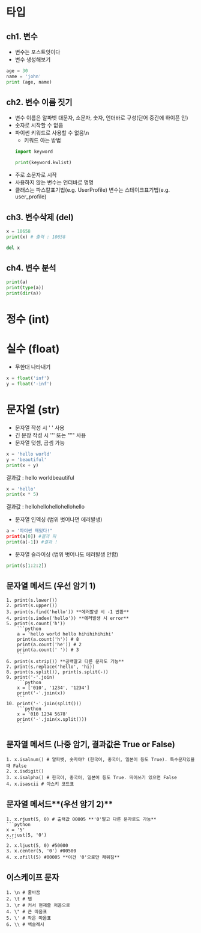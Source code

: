 # 타입

## ch1. 변수
* 변수는 포스트잇이다
* 변수 생성해보기
```python
age = 30
name = 'john'
print (age, name)
```

## ch2. 변수 이름 짓기
* 변수 이름은 알파벳 대문자, 소문자, 숫자, 언더바로 구성(단어 중간에 하이픈 안)
* 숫자로 시작할 수 없음
* 파이썬 키워드로 사용할 수 없음\n
    * 키워드 아는 방법
    ```python
    import keyword

    print(keyword.kwlist)
    ```
* 주로 소문자로 시작
* 사용하지 않는 변수는 언더바로 명명
* 클래스는 파스칼표기법(e.g. UserProfile)
  변수는 스테이크표기법(e.g. user_profile)

## ch3. 변수삭제 (del)
```python
x = 10658
print(x) # 출력 : 10658

del x
```

## ch4. 변수 분석
```python
print(a)
print(type(a))
print(dir(a))
```

# 정수 (int)
# 실수 (float)
* 무한대 나타내기
```python
x = float('inf')
y = float('-inf')
```
# 문자열 (str)
* 문자열 작성 시 ' ' 사용
* 긴 문장 작성 시 ''' 또는 """ 사용
* 문자열 덧셈, 곱셈 가능
```python
x = 'hello world'
y = 'beautiful'
print(x + y)
```
결과값 : hello worldbeautiful

```python
x = 'hello'
print(x * 5)
```
결과값 : hellohellohellohellohello
* 문자열 인덱싱 (범위 벗어나면 에러발생)
```python
a = '파이썬 재밌다!"
print(a[0]) #결과 파
print(a[-1]) #결과 !
```

* 문자열 슬라이싱 (범위 벗어나도 에러발생 안함)

```python
print(s[1:2:2])
```

## 문자열 메서드 **(우선 암기 1)**
    1. print(s.lower())
    2. print(s.upper())
    3. print(s.find('hello')) **에러발생 시 -1 반환**
    4. print(s.index('hello')) **에러발생 시 error**
    5. print(s.count('h'))
        ```python
        a = 'hello world hello hihihihihihi'
        print(a.count('h')) # 8
        print(a.count('he')) # 2
        print(a.count(' ')) # 3
        ```
    6. print(s.strip()) **공백말고 다른 문자도 가능**
    7. print(s.replace('hello', 'hi))
    8. print(s.split()), print(s.split(-))
    9. print('-'.join)
        ```python
        x = ['010', '1234', '1234']
        print('-'.join(x))
        ```
    10. print('-'.join(split()))
        ```python
        x = '010 1234 5678'
        print('-'.join(x.split()))
        ```
## 문자열 메서드 **(나중 암기, 결과값은 True or False)**
    1. x.isalnum() # 알파벳, 숫자야? (한국어, 중국어, 일본어 등도 True). 특수문자있을 때 False
    2. x.isdigit()
    3. x.isalpha() # 한국어, 중국어, 일본어 등도 True. 띄어쓰기 있으면 False
    4. x.isascii # 아스키 코드표
## 문자열 메서드**(우선 암기 2)**
    1. x.rjust(5, 0) # 출력값 00005 **'0'말고 다른 문자로도 가능**
    ```python
    x = '5'
    x.rjust(5, '0')
    ```
    2. x.ljust(5, 0) #50000
    3. x.center(5, '0') #00500
    4. x.zfill(5) #00005 **이건 '0'으로만 채워짐**
## 이스케이프 문자
    1. \n # 줄바꿈
    2. \t # 탭
    3. \r # 커서 현재줄 처음으로
    4. \" # 큰 따옴표
    5. \' # 작은 따옴표
    6. \\ # 백슬레시